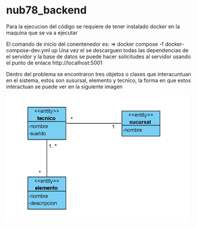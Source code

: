 # nub78_backend

Para la ejecucion del código se requiere de tener instalado docker en la maquina que se va a ejecutar

El comando de inicio del conentenedor es:
=> docker compose -f docker-compose-dev.yml up
Una vez el se descarguen todas las dependencias de el servidor y la base de datos se puede hacer solicitudes al servidor usando el punto de enlace http://localhost:5001

Dentro del problema se encontraron tres objetos o clases que interacuntuan en el sistema, estos son susursal, elemento y tecnico, la forma en que estos interactuan se puede ver en la siguiente imagen 

<img src="https://github.com/juliancho147/nub78_backend/blob/main/diagramas/diagrama%20de%20clases.jpg?raw=true" alt="drawing" width="500"/>

